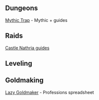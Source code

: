 ## Dungeons

[Mythic Trap](https://mythictrap.com/) - Mythic + guides

## Raids
[Castle Nathria guides](https://castle-nathria-gifs.vercel.app/)

## Leveling

## Goldmaking
[Lazy Goldmaker](https://thelazygoldmaker.com/shadowlands-profession-spreadsheet) - Professions spreadsheet
